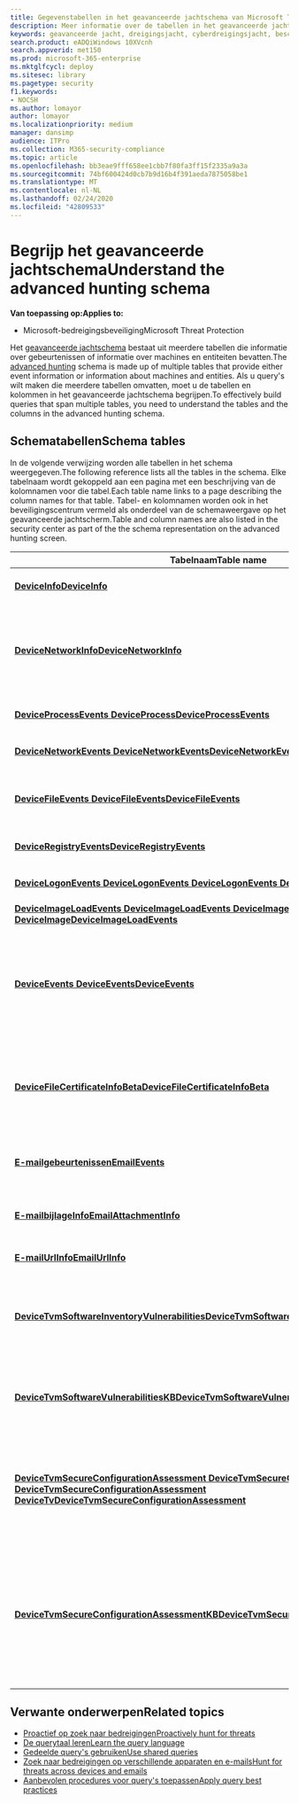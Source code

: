 ```yaml
---
title: Gegevenstabellen in het geavanceerde jachtschema van Microsoft Threat Protection
description: Meer informatie over de tabellen in het geavanceerde jachtschema om inzicht te krijgen in de gegevens waarop u zoekopdrachten voor bedreigingsjacht uitvoeren
keywords: geavanceerde jacht, dreigingsjacht, cyberdreigingsjacht, bescherming tegen microsoft-bedreigingen, microsoft 365, mtp, m365, zoeken, query, telemetrie, schemareferentie, kusto, tabel, gegevens
search.product: eADQiWindows 10XVcnh
search.appverid: met150
ms.prod: microsoft-365-enterprise
ms.mktglfcycl: deploy
ms.sitesec: library
ms.pagetype: security
f1.keywords:
- NOCSH
ms.author: lomayor
author: lomayor
ms.localizationpriority: medium
manager: dansimp
audience: ITPro
ms.collection: M365-security-compliance
ms.topic: article
ms.openlocfilehash: bb3eae9fff658ee1cbb7f80fa3ff15f2335a9a3a
ms.sourcegitcommit: 74bf600424d0cb7b9d16b4f391aeda7875058be1
ms.translationtype: MT
ms.contentlocale: nl-NL
ms.lasthandoff: 02/24/2020
ms.locfileid: "42809533"
---
```

# <a name="understand-the-advanced-hunting-schema"></a><span data-ttu-id="6020b-104">Begrijp het geavanceerde jachtschema</span><span class="sxs-lookup"><span data-stu-id="6020b-104">Understand the advanced hunting schema</span></span>

<span data-ttu-id="6020b-105">**Van toepassing op:**</span><span class="sxs-lookup"><span data-stu-id="6020b-105">**Applies to:**</span></span>
- <span data-ttu-id="6020b-106">Microsoft-bedreigingsbeveiliging</span><span class="sxs-lookup"><span data-stu-id="6020b-106">Microsoft Threat Protection</span></span>



<span data-ttu-id="6020b-107">Het [geavanceerde jachtschema](advanced-hunting-overview.md) bestaat uit meerdere tabellen die informatie over gebeurtenissen of informatie over machines en entiteiten bevatten.</span><span class="sxs-lookup"><span data-stu-id="6020b-107">The [advanced hunting](advanced-hunting-overview.md) schema is made up of multiple tables that provide either event information or information about machines and entities.</span></span> <span data-ttu-id="6020b-108">Als u query's wilt maken die meerdere tabellen omvatten, moet u de tabellen en kolommen in het geavanceerde jachtschema begrijpen.</span><span class="sxs-lookup"><span data-stu-id="6020b-108">To effectively build queries that span multiple tables, you need to understand the tables and the columns in the advanced hunting schema.</span></span>

## <a name="schema-tables"></a><span data-ttu-id="6020b-109">Schematabellen</span><span class="sxs-lookup"><span data-stu-id="6020b-109">Schema tables</span></span>

<span data-ttu-id="6020b-110">In de volgende verwijzing worden alle tabellen in het schema weergegeven.</span><span class="sxs-lookup"><span data-stu-id="6020b-110">The following reference lists all the tables in the schema.</span></span> <span data-ttu-id="6020b-111">Elke tabelnaam wordt gekoppeld aan een pagina met een beschrijving van de kolomnamen voor die tabel.</span><span class="sxs-lookup"><span data-stu-id="6020b-111">Each table name links to a page describing the column names for that table.</span></span> <span data-ttu-id="6020b-112">Tabel- en kolomnamen worden ook in het beveiligingscentrum vermeld als onderdeel van de schemaweergave op het geavanceerde jachtscherm.</span><span class="sxs-lookup"><span data-stu-id="6020b-112">Table and column names are also listed in the security center as part of the the schema representation on the advanced hunting screen.</span></span>

| <span data-ttu-id="6020b-113">Tabelnaam</span><span class="sxs-lookup"><span data-stu-id="6020b-113">Table name</span></span> | <span data-ttu-id="6020b-114">Beschrijving</span><span class="sxs-lookup"><span data-stu-id="6020b-114">Description</span></span> |
|------------|-------------|
| <span data-ttu-id="6020b-115">**[DeviceInfo](advanced-hunting-deviceinfo-table.md)**</span><span class="sxs-lookup"><span data-stu-id="6020b-115">**[DeviceInfo](advanced-hunting-deviceinfo-table.md)**</span></span> | <span data-ttu-id="6020b-116">Machine-informatie, inclusief OS-informatie</span><span class="sxs-lookup"><span data-stu-id="6020b-116">Machine information, including OS information</span></span> |
| <span data-ttu-id="6020b-117">**[DeviceNetworkInfo](advanced-hunting-devicenetworkinfo-table.md)**</span><span class="sxs-lookup"><span data-stu-id="6020b-117">**[DeviceNetworkInfo](advanced-hunting-devicenetworkinfo-table.md)**</span></span> | <span data-ttu-id="6020b-118">Netwerkeigenschappen van machines, waaronder adapters, IP- en MAC-adressen, evenals verbonden netwerken en domeinen</span><span class="sxs-lookup"><span data-stu-id="6020b-118">Network properties of machines, including adapters, IP and MAC addresses, as well as connected networks and domains</span></span> |
| <span data-ttu-id="6020b-119">**[DeviceProcessEvents DeviceProcess](advanced-hunting-deviceprocessevents-table.md)**</span><span class="sxs-lookup"><span data-stu-id="6020b-119">**[DeviceProcessEvents](advanced-hunting-deviceprocessevents-table.md)**</span></span> | <span data-ttu-id="6020b-120">Procescreatie en gerelateerde gebeurtenissen</span><span class="sxs-lookup"><span data-stu-id="6020b-120">Process creation and related events</span></span> |
| <span data-ttu-id="6020b-121">**[DeviceNetworkEvents DeviceNetworkEvents](advanced-hunting-devicenetworkevents-table.md)**</span><span class="sxs-lookup"><span data-stu-id="6020b-121">**[DeviceNetworkEvents](advanced-hunting-devicenetworkevents-table.md)**</span></span> | <span data-ttu-id="6020b-122">Netwerkverbinding en gerelateerde gebeurtenissen</span><span class="sxs-lookup"><span data-stu-id="6020b-122">Network connection and related events</span></span> |
| <span data-ttu-id="6020b-123">**[DeviceFileEvents DeviceFileEvents](advanced-hunting-devicefileevents-table.md)**</span><span class="sxs-lookup"><span data-stu-id="6020b-123">**[DeviceFileEvents](advanced-hunting-devicefileevents-table.md)**</span></span> | <span data-ttu-id="6020b-124">Bestandscreatie, wijziging en andere bestandssysteemgebeurtenissen</span><span class="sxs-lookup"><span data-stu-id="6020b-124">File creation, modification, and other file system events</span></span> |
| <span data-ttu-id="6020b-125">**[DeviceRegistryEvents](advanced-hunting-deviceregistryevents-table.md)**</span><span class="sxs-lookup"><span data-stu-id="6020b-125">**[DeviceRegistryEvents](advanced-hunting-deviceregistryevents-table.md)**</span></span> | <span data-ttu-id="6020b-126">Aanmaken en wijzigen van registervermeldingen</span><span class="sxs-lookup"><span data-stu-id="6020b-126">Creation and modification of registry entries</span></span> |
| <span data-ttu-id="6020b-127">**[DeviceLogonEvents DeviceLogonEvents DeviceLogonEvents DeviceLog](advanced-hunting-devicelogonevents-table.md)**</span><span class="sxs-lookup"><span data-stu-id="6020b-127">**[DeviceLogonEvents](advanced-hunting-devicelogonevents-table.md)**</span></span> | <span data-ttu-id="6020b-128">Aanmeldingen en andere verificatiegebeurtenissen</span><span class="sxs-lookup"><span data-stu-id="6020b-128">Sign-ins and other authentication events</span></span> |
| <span data-ttu-id="6020b-129">**[DeviceImageLoadEvents DeviceImageLoadEvents DeviceImageLoadEvents DeviceImage](advanced-hunting-deviceimageloadevents-table.md)**</span><span class="sxs-lookup"><span data-stu-id="6020b-129">**[DeviceImageLoadEvents](advanced-hunting-deviceimageloadevents-table.md)**</span></span> | <span data-ttu-id="6020b-130">DLL-laadgebeurtenissen</span><span class="sxs-lookup"><span data-stu-id="6020b-130">DLL loading events</span></span> |
| <span data-ttu-id="6020b-131">**[DeviceEvents DeviceEvents](advanced-hunting-deviceevents-table.md)**</span><span class="sxs-lookup"><span data-stu-id="6020b-131">**[DeviceEvents](advanced-hunting-deviceevents-table.md)**</span></span> | <span data-ttu-id="6020b-132">Meerdere gebeurtenistypen, waaronder gebeurtenissen die worden geactiveerd door beveiligingsbesturingselementen zoals Windows Defender Antivirus en exploitprotection</span><span class="sxs-lookup"><span data-stu-id="6020b-132">Multiple event types, including events triggered by security controls such as Windows Defender Antivirus and exploit protection</span></span> |
| <span data-ttu-id="6020b-133">**[DeviceFileCertificateInfoBeta](advanced-hunting-devicefilecertificateinfobeta-table.md)**</span><span class="sxs-lookup"><span data-stu-id="6020b-133">**[DeviceFileCertificateInfoBeta](advanced-hunting-devicefilecertificateinfobeta-table.md)**</span></span> | <span data-ttu-id="6020b-134">Certificaatgegevens van ondertekende bestanden verkregen uit certificaatverificatiegebeurtenissen op eindpunten</span><span class="sxs-lookup"><span data-stu-id="6020b-134">Certificate information of signed files obtained from certificate verification events on endpoints</span></span> |
| <span data-ttu-id="6020b-135">**[E-mailgebeurtenissen](advanced-hunting-emailevents-table.md)**</span><span class="sxs-lookup"><span data-stu-id="6020b-135">**[EmailEvents](advanced-hunting-emailevents-table.md)**</span></span> | <span data-ttu-id="6020b-136">Office 365-e-mailgebeurtenissen, waaronder e-mailbezorging en blokkeringsgebeurtenissen</span><span class="sxs-lookup"><span data-stu-id="6020b-136">Office 365 email events, including email delivery and blocking events</span></span> |
| <span data-ttu-id="6020b-137">**[E-mailbijlageInfo](advanced-hunting-emailattachmentinfo-table.md)**</span><span class="sxs-lookup"><span data-stu-id="6020b-137">**[EmailAttachmentInfo](advanced-hunting-emailattachmentinfo-table.md)**</span></span> | <span data-ttu-id="6020b-138">Informatie over bestanden die zijn gekoppeld aan Office 365-e-mails</span><span class="sxs-lookup"><span data-stu-id="6020b-138">Information about files attached to Office 365 emails</span></span> |
| <span data-ttu-id="6020b-139">**[E-mailUrlInfo](advanced-hunting-emailurlinfo-table.md)**</span><span class="sxs-lookup"><span data-stu-id="6020b-139">**[EmailUrlInfo](advanced-hunting-emailurlinfo-table.md)**</span></span> | <span data-ttu-id="6020b-140">Informatie over URL's in E-mails in Office 365</span><span class="sxs-lookup"><span data-stu-id="6020b-140">Information about URLs on Office 365 emails</span></span> |
| <span data-ttu-id="6020b-141">**[DeviceTvmSoftwareInventoryVulnerabilities](advanced-hunting-tvm-softwareinventory-table.md)**</span><span class="sxs-lookup"><span data-stu-id="6020b-141">**[DeviceTvmSoftwareInventoryVulnerabilities](advanced-hunting-tvm-softwareinventory-table.md)**</span></span> | <span data-ttu-id="6020b-142">Inventarisatie van software op apparaten en eventuele bekende kwetsbaarheden in deze softwareproducten</span><span class="sxs-lookup"><span data-stu-id="6020b-142">Inventory of software on devices as well as any known vulnerabilities in these software products</span></span> |
| <span data-ttu-id="6020b-143">**[DeviceTvmSoftwareVulnerabilitiesKB](advanced-hunting-tvm-softwarevulnerability-table.md)**</span><span class="sxs-lookup"><span data-stu-id="6020b-143">**[DeviceTvmSoftwareVulnerabilitiesKB](advanced-hunting-tvm-softwarevulnerability-table.md)**</span></span> | <span data-ttu-id="6020b-144">Kennisbank van openbaar gemaakte kwetsbaarheden, waaronder de vraag of exploitcode openbaar beschikbaar is</span><span class="sxs-lookup"><span data-stu-id="6020b-144">Knowledge base of publicly disclosed vulnerabilities, including whether exploit code is publicly available</span></span> |
| <span data-ttu-id="6020b-145">**[DeviceTvmSecureConfigurationAssessment DeviceTvmSecureConfigurationAssessment DeviceTvmSecureConfigurationAssessment DeviceTv](advanced-hunting-tvm-configassessment-table.md)**</span><span class="sxs-lookup"><span data-stu-id="6020b-145">**[DeviceTvmSecureConfigurationAssessment](advanced-hunting-tvm-configassessment-table.md)**</span></span> | <span data-ttu-id="6020b-146">Beoordelingsgebeurtenissen voor & kwetsbaarheidsbeheer, die de status van verschillende beveiligingsconfiguraties op apparaten aangeven</span><span class="sxs-lookup"><span data-stu-id="6020b-146">Threat & Vulnerability Management assessment events, indicating the status of various security configurations on devices</span></span> |
| <span data-ttu-id="6020b-147">**[DeviceTvmSecureConfigurationAssessmentKB](advanced-hunting-tvm-secureconfigkb-table.md)**</span><span class="sxs-lookup"><span data-stu-id="6020b-147">**[DeviceTvmSecureConfigurationAssessmentKB](advanced-hunting-tvm-secureconfigkb-table.md)**</span></span> | <span data-ttu-id="6020b-148">Kennisbank van verschillende beveiligingsconfiguraties die worden gebruikt door Threat & Vulnerability Management om apparaten te beoordelen; omvat mappings naar verschillende standaarden en benchmarks</span><span class="sxs-lookup"><span data-stu-id="6020b-148">Knowledge base of various security configurations used by Threat & Vulnerability Management to assess devices; includes mappings to various standards and benchmarks</span></span>  |

## <a name="related-topics"></a><span data-ttu-id="6020b-149">Verwante onderwerpen</span><span class="sxs-lookup"><span data-stu-id="6020b-149">Related topics</span></span>
- [<span data-ttu-id="6020b-150">Proactief op zoek naar bedreigingen</span><span class="sxs-lookup"><span data-stu-id="6020b-150">Proactively hunt for threats</span></span>](advanced-hunting-overview.md)
- [<span data-ttu-id="6020b-151">De querytaal leren</span><span class="sxs-lookup"><span data-stu-id="6020b-151">Learn the query language</span></span>](advanced-hunting-query-language.md)
- [<span data-ttu-id="6020b-152">Gedeelde query's gebruiken</span><span class="sxs-lookup"><span data-stu-id="6020b-152">Use shared queries</span></span>](advanced-hunting-shared-queries.md)
- [<span data-ttu-id="6020b-153">Zoek naar bedreigingen op verschillende apparaten en e-mails</span><span class="sxs-lookup"><span data-stu-id="6020b-153">Hunt for threats across devices and emails</span></span>](advanced-hunting-query-emails-devices.md)
- [<span data-ttu-id="6020b-154">Aanbevolen procedures voor query's toepassen</span><span class="sxs-lookup"><span data-stu-id="6020b-154">Apply query best practices</span></span>](advanced-hunting-best-practices.md)
